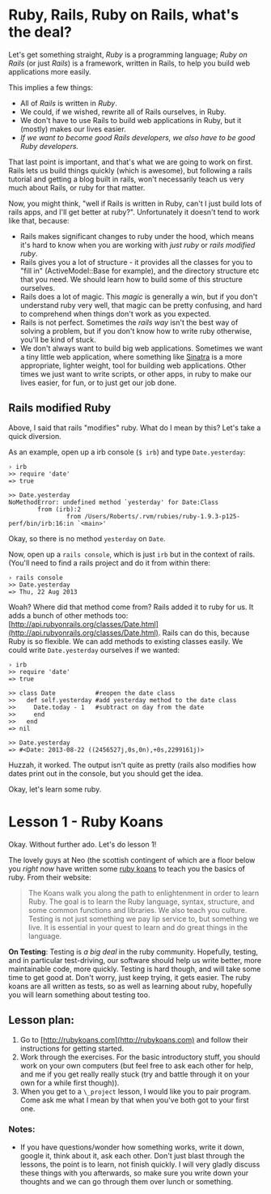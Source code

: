 # Ruby, Rails, Ruby on Rails, what's the deal?

Let's get something straight, _Ruby_ is a programming language; _Ruby on Rails_ (or just _Rails_) is a framework, written in Rails, to help you build web applications more easily.

This implies a few things:

* All of _Rails_ is written in _Ruby_.
* We could, if we wished, rewrite all of Rails ourselves, in Ruby.
* We don't have to use Rails to build web applications in Ruby, but it (mostly) makes our lives easier.
* _If we want to become good Rails developers, we also have to be good Ruby developers._

That last point is important, and that's what we are going to work on first. Rails lets us build things quickly (which is awesome), but following a rails tutorial and getting a blog built in rails, won't necessarily teach us very much about Rails, or ruby for that matter.

Now, you might think, "well if Rails is written in Ruby, can't I just build lots of rails apps, and I'll get better at ruby?". Unfortunately it doesn't tend to work like that, because:

* Rails makes significant changes to ruby under the hood, which means it's hard to know when you are working with _just ruby_ or _rails modified ruby_.
* Rails gives you a lot of structure - it provides all the classes for you to "fill in" (ActiveModel::Base for example), and the directory structure etc that you need. We should learn how to build some of this structure ourselves.
* Rails does a lot of magic. This _magic_ is generally a win, but if you don't understand ruby very well, that magic can be pretty confusing, and hard to comprehend when things don't work as you expected.
* Rails is not perfect. Sometimes the _rails way_ isn't the best way of solving a problem, but if you don't know how to write ruby otherwise, you'll be kind of stuck.
* We don't always want to build big web applications. Sometimes we want a tiny little web application, where something like [Sinatra](http://www.sinatrarb.com/) is a more appropriate, lighter weight, tool for building web applications. Other times we just want to write scripts, or other apps, in ruby to make our lives easier, for fun, or to just get our job done.

## Rails modified Ruby

Above, I said that rails "modifies" ruby. What do I mean by this? Let's take a quick diversion.

As an example, open up a irb console (`$ irb`) and type `Date.yesterday`:

```
› irb
>> require 'date'
=> true

>> Date.yesterday
NoMethodError: undefined method `yesterday' for Date:Class
        from (irb):2
                from /Users/Roberts/.rvm/rubies/ruby-1.9.3-p125-perf/bin/irb:16:in `<main>'
```

Okay, so there is no method `yesterday` on `Date`.

Now, open up a `rails console`, which is just `irb` but in the context of rails. (You'll need to find a rails project and do it from within there:

```
› rails console
>> Date.yesterday
=> Thu, 22 Aug 2013
```

Woah? Where did that method come from? Rails added it to ruby for us. It adds a bunch of other methods too: [http://api.rubyonrails.org/classes/Date.html](http://api.rubyonrails.org/classes/Date.html). Rails can do this, because Ruby is so flexible. We can add methods to existing classes easily. We could write `Date.yesterday` ourselves if we wanted:


```
› irb
>> require 'date'
=> true

>> class Date           #reopen the date class
>>   def self.yesterday #add yesterday method to the date class
>>     Date.today - 1   #subtract on day from the date
>>     end
>>   end
=> nil

>> Date.yesterday
=> #<Date: 2013-08-22 ((2456527j,0s,0n),+0s,2299161j)>
```

Huzzah, it worked. The output isn't quite as pretty (rails also modifies how dates print out in the console, but you should get the idea.

Okay, let's learn some ruby.

# Lesson 1 - Ruby Koans

Okay. Without further ado. Let's do lesson 1!

The lovely guys at Neo (the scottish contingent of which are a floor below you _right now_ have written some [ruby koans](http://rubykoans.com/) to teach you the basics of ruby. From their website:

> The Koans walk you along the path to enlightenment in order to learn Ruby. The goal is to learn the Ruby language, syntax, structure, and some common functions and libraries. We also teach you culture. Testing is not just something we pay lip service to, but something we live. It is essential in your quest to learn and do great things in the language.

__On Testing__: Testing is _a big deal_ in the ruby community. Hopefully, testing, and in particular test-driving, our software should help us write better, more maintainable code, more quickly. Testing is hard though, and will take some time to get good at. Don't worry, just keep trying, it gets easier. The ruby koans are all written as tests, so as well as learning about ruby, hopefully you will learn something about testing too.


## Lesson plan: 

1. Go to [http://rubykoans.com](http://rubykoans.com) and follow their instructions for getting started.
2. Work through the exercises. For the basic introductory stuff, you should work on your own computers (but feel free to ask each other for help, and me if you get really really stuck (try and battle through it on your own for a while first though)).
3. When you get to a `\_project` lesson, I would like you to pair program. Come ask me what I mean by that when you've both got to your first one.

### Notes:

* If you have questions/wonder how something works, write it down, google it, think about it, ask each other. Don't just blast through the lessons, the point is to learn, not finish quickly. I will very gladly discuss these things with you afterwards, so make sure you write down your thoughts and we can go through them over lunch or something.
